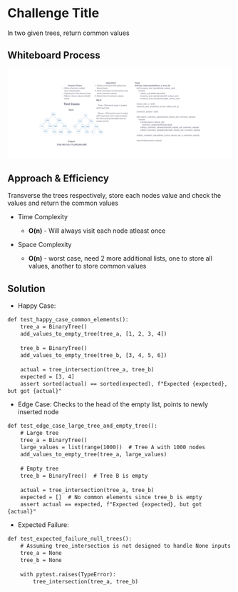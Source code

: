 # Challenge Title
In two given trees, return common values

## Whiteboard Process
![Whiteboard](CodeChallenge32_Whiteboard.png)

## Approach & Efficiency
Transverse the trees respectively, store each nodes value and check the values and return the common values

- Time Complexity

    - **O(n)** - Will always visit each node atleast once

- Space Complexity

    - **O(n)** - worst case, need 2 more additional lists, one to store all values, another to store common values

## Solution

- Happy Case: 

```
def test_happy_case_common_elements():
    tree_a = BinaryTree()
    add_values_to_empty_tree(tree_a, [1, 2, 3, 4])
    
    tree_b = BinaryTree()
    add_values_to_empty_tree(tree_b, [3, 4, 5, 6])
    
    actual = tree_intersection(tree_a, tree_b)
    expected = [3, 4]
    assert sorted(actual) == sorted(expected), f"Expected {expected}, but got {actual}"
```

- Edge Case: Checks to the head of the empty list, points to newly inserted node

```
def test_edge_case_large_tree_and_empty_tree():
    # Large tree
    tree_a = BinaryTree()
    large_values = list(range(1000))  # Tree A with 1000 nodes
    add_values_to_empty_tree(tree_a, large_values)
    
    # Empty tree
    tree_b = BinaryTree()  # Tree B is empty
    
    actual = tree_intersection(tree_a, tree_b)
    expected = []  # No common elements since tree_b is empty
    assert actual == expected, f"Expected {expected}, but got {actual}"

```

- Expected Failure:

```
def test_expected_failure_null_trees():
    # Assuming tree_intersection is not designed to handle None inputs
    tree_a = None
    tree_b = None
    
    with pytest.raises(TypeError):
        tree_intersection(tree_a, tree_b)

```